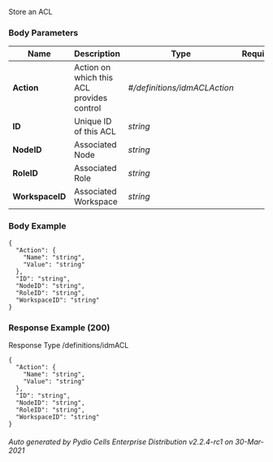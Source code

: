 






 
Store an ACL  


### Body Parameters

Name | Description | Type | Required
---|---|---|---
**Action** | Action on which this ACL provides control | _#/definitions/idmACLAction_ |   
**ID** | Unique ID of this ACL | _string_ |   
**NodeID** | Associated Node | _string_ |   
**RoleID** | Associated Role | _string_ |   
**WorkspaceID** | Associated Workspace | _string_ |   


### Body Example
```
{
  "Action": {
    "Name": "string",
    "Value": "string"
  },
  "ID": "string",
  "NodeID": "string",
  "RoleID": "string",
  "WorkspaceID": "string"
}
```






### Response Example (200)
Response Type /definitions/idmACL

```
{
  "Action": {
    "Name": "string",
    "Value": "string"
  },
  "ID": "string",
  "NodeID": "string",
  "RoleID": "string",
  "WorkspaceID": "string"
}
```




###### Auto generated by Pydio Cells Enterprise Distribution v2.2.4-rc1 on 30-Mar-2021
